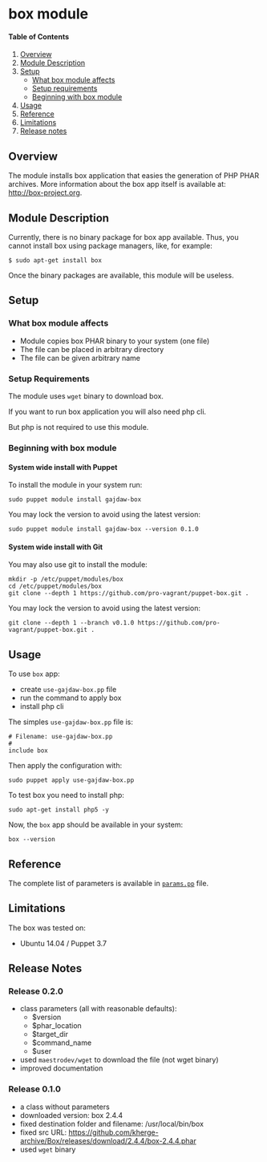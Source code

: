# box module

#### Table of Contents

1. [Overview](#overview)
2. [Module Description](#module-description)
3. [Setup](#setup)
    * [What box module affects](#what-box-module-affects)
    * [Setup requirements](#setup-requirements)
    * [Beginning with box module](#beginning-with-box-module)
4. [Usage](#usage)
5. [Reference](#reference)
5. [Limitations](#limitations)
6. [Release notes](#release-notes)

## Overview

The module installs box application that easies the generation of PHP PHAR archives.
More information about the box app itself is available at:
http://box-project.org.

## Module Description

Currently, there is no binary package for box app available.
Thus, you cannot install box using package managers, like, for example:

    $ sudo apt-get install box

Once the binary packages are available, this module will be useless.

## Setup

### What box module affects

* Module copies box PHAR binary to your system (one file)
* The file can be placed in arbitrary directory
* The file can be given arbitrary name

### Setup Requirements

The module uses `wget` binary to download box.

If you want to run box application you will also need php cli.

But php is not required to use this module.

### Beginning with box module

#### System wide install with Puppet

To install the module in your system run:

    sudo puppet module install gajdaw-box

You may lock the version to avoid using the latest version:

    sudo puppet module install gajdaw-box --version 0.1.0

#### System wide install with Git

You may also use git to install the module:

    mkdir -p /etc/puppet/modules/box
    cd /etc/puppet/modules/box
    git clone --depth 1 https://github.com/pro-vagrant/puppet-box.git .

You may lock the version to avoid using the latest version:

    git clone --depth 1 --branch v0.1.0 https://github.com/pro-vagrant/puppet-box.git .

## Usage

To use `box` app:

* create `use-gajdaw-box.pp` file
* run the command to apply box
* install php cli

The simples `use-gajdaw-box.pp` file is:

    # Filename: use-gajdaw-box.pp
    #
    include box

Then apply the configuration with:

    sudo puppet apply use-gajdaw-box.pp

To test box you need to install php:

    sudo apt-get install php5 -y

Now, the `box` app should be available in your system:

    box --version

## Reference

The complete list of parameters is available in [`params.pp`](manifests/params.pp) file.

## Limitations

The box was tested on:

* Ubuntu 14.04 / Puppet 3.7

## Release Notes

### Release 0.2.0

* class parameters (all with reasonable defaults):
  -  $version
  -  $phar_location
  -  $target_dir
  -  $command_name
  -  $user
* used `maestrodev/wget` to download the file (not wget binary)
* improved documentation

### Release 0.1.0

* a class without parameters
* downloaded version: box 2.4.4
* fixed destination folder and filename: /usr/local/bin/box
* fixed src URL: https://github.com/kherge-archive/Box/releases/download/2.4.4/box-2.4.4.phar
* used `wget` binary
